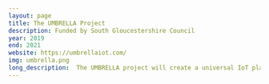 ```yaml
---
layout: page
title: The UMBRELLA Project
description: Funded by South Gloucestershire Council
year: 2019
end: 2021
website: https://umbrellaiot.com/
img: umbrella.png
long_description:  The UMBRELLA project will create a universal IoT platform able to control different experimental testbeds and usecases in a secure manner. It will consist of 250+ multi-radio multi-sensor IoT nodes, deployed on public infrastructure and UWE's campus, that will provide access to cutting-edge radio and sensor solutions for research and business trials. 
---
```


